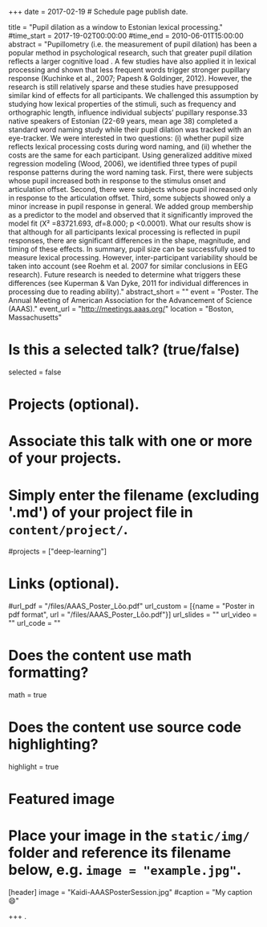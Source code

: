 +++
date = 2017-02-19 # Schedule page publish date.

title = "Pupil dilation as a window to Estonian lexical processing."
#time_start = 2017-19-02T00:00:00
#time_end = 2010-06-01T15:00:00
abstract = "Pupillometry (i.e. the measurement of pupil dilation) has been a popular method in psychological research, such that greater pupil dilation reflects a larger cognitive load . A few studies have also applied it in lexical processing and shown that less frequent words trigger stronger pupillary response (Kuchinke et al., 2007; Papesh & Goldinger, 2012). However, the research is still relatively sparse and these studies have presupposed similar kind of effects for all participants. We challenged this assumption by studying how lexical properties of the stimuli, such as frequency and orthographic length, influence individual subjects’ pupillary response.33 native speakers of Estonian (22-69 years, mean age 38) completed a standard word naming study while their pupil dilation was tracked with an eye-tracker. We were interested in two questions: (i) whether pupil size reflects lexical processing costs during word naming, and (ii) whether the costs are the same for each participant. Using generalized additive mixed regression modeling (Wood, 2006), we identified three types of pupil response patterns during the word naming task. First, there were subjects whose pupil increased both in response to the stimulus onset and articulation offset. Second, there were subjects whose pupil increased only in response to the articulation offset. Third, some subjects showed only a minor increase in pupil response in general. We added group membership as a predictor to the model and observed that it significantly improved the model fit (Χ² =83721.693, df=8.000; p <0.0001). What our results show is that although for all participants lexical processing is reflected in pupil responses, there are significant differences in the shape, magnitude, and timing of these effects. In summary, pupil size can be successfully used to measure lexical processing. However, inter-participant variability should be taken into account (see Roehm et al. 2007 for similar conclusions in EEG research). Future research is needed to determine what triggers these differences (see Kuperman & Van Dyke, 2011 for individual differences in processing due to reading ability)."
abstract_short = ""
event = "Poster. The Annual Meeting of American Association for the Advancement of Science (AAAS)."
event_url = "http://meetings.aaas.org/"
location = "Boston, Massachusetts"

# Is this a selected talk? (true/false)
selected = false

# Projects (optional).
#   Associate this talk with one or more of your projects.
#   Simply enter the filename (excluding '.md') of your project file in `content/project/`.
#projects = ["deep-learning"]

# Links (optional).
#url_pdf = "/files/AAAS_Poster_Lõo.pdf"
url_custom = [{name = "Poster in pdf format", url = "/files/AAAS_Poster_Lõo.pdf"}]
url_slides = ""
url_video = ""
url_code = ""

# Does the content use math formatting?
math = true

# Does the content use source code highlighting?
highlight = true

# Featured image
# Place your image in the `static/img/` folder and reference its filename below, e.g. `image = "example.jpg"`.
[header]
image = "Kaidi-AAASPosterSession.jpg"
#caption = "My caption :smile:"

+++
.
